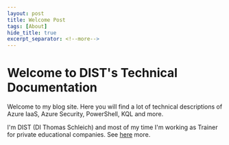 ```yaml
---
layout: post
title: Welcome Post 
tags: [About]
hide_title: true 
excerpt_separator: <!--more-->
---
```


# Welcome to DIST's Technical Documentation

Welcome to my blog site. Here you will find a lot of technical descriptions of Azure IaaS, Azure Security, PowerShell, KQL and more.

<!--more-->
I'm DIST (DI Thomas Schleich) and most of my time I'm working as Trainer for private educational companies. See [here](/about) more.